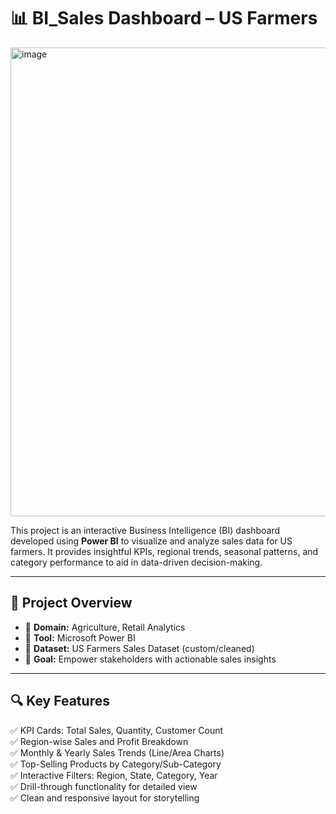 # 📊 BI_Sales Dashboard – US Farmers
<img width="1329" height="750" alt="image" src="https://github.com/user-attachments/assets/9ae0a6ca-7936-42c9-b4ad-646c349fccca" />

This project is an interactive Business Intelligence (BI) dashboard developed using **Power BI** to visualize and analyze sales data for US farmers. It provides insightful KPIs, regional trends, seasonal patterns, and category performance to aid in data-driven decision-making.

---

## 📌 Project Overview

- 📍 **Domain:** Agriculture, Retail Analytics  
- 📍 **Tool:** Microsoft Power BI  
- 📍 **Dataset:** US Farmers Sales Dataset (custom/cleaned)  
- 📍 **Goal:** Empower stakeholders with actionable sales insights  

---

## 🔍 Key Features

✅ KPI Cards: Total Sales, Quantity, Customer Count  
✅ Region-wise Sales and Profit Breakdown  
✅ Monthly & Yearly Sales Trends (Line/Area Charts)  
✅ Top-Selling Products by Category/Sub-Category  
✅ Interactive Filters: Region, State, Category, Year  
✅ Drill-through functionality for detailed view  
✅ Clean and responsive layout for storytelling
